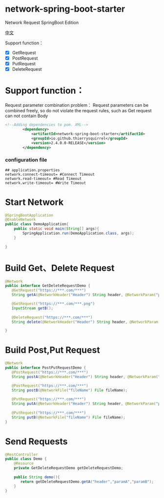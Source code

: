 # network-spring-boot-starter

Network Request   SpringBoot Edition

[中文](./README_zh_CN.md)

Support function：
- [x] GetRequest
- [x] PostRequest
- [x] PutRequest
- [x] DeleteRequest
# Support function：
 Request parameter combination problem：
 Request parameters can be combined freely, so do not violate the request rules, such as Get request can not contain Body
 
```xml
<!--Adding dependencies to pom. XML-->
        <dependency>
            <artifactId>network-spring-boot-starter</artifactId>
            <groupId>io.github.thierrysquirrel</groupId>
            <version>2.4.0.0-RELEASE</version>
        </dependency>
```  
 ### configuration file
 
 ```properties
 ## application.properties
network.connect-timeout= #Connect Timeout
network.read-timeout= #Read Timeout
network.write-timeout= #Write Timeout
 ```
 # Start Network
 ```java
 @SpringBootApplication
 @EnableNetwork
 public class DemoApplication{
     public static void main(String[] args){
         SpringApplication.run(DemoApplication.class, args);
     }
    
 }
 ```
 # Build Get、Delete Request
 
 ```java
 @Network
 public interface GetDeleteRequestDemo {
 	@GetRequest("https://***.com/***")
 	String getA(@NetworkHeader("Header") String header, @NetworkParam("paramA") String paramA, @NetworkParam("paramB") String paramB);
 
 	@GetRequest("https://***.com/***.png")
 	InputStream getB();
 	
 	@DeleteRequest("https://***.com/***")
    String delete(@NetworkHeader("Header") String header, @NetworkParam("paramA") String paramA, @NetworkParam("paramB") String paramB);
 
 }
 ```
 # Build Post,Put Request
 
 ```java
 @Network
 public interface PostPutRequestDemo {
 	@PostRequest("https://***.com/***")
 	String postA(@NetworkHeader("Header") String header, @NetworkParam("param") String paramA,@NetworkBody String body);
 
 	@PostRequest("https://***.com/***")
 	String postB(@NetworkFile("fileName") File fileName);
 	
 	@PutRequest("https://***.com/***")
    String putA(@NetworkHeader("Header") String header, @NetworkParam("param") String paramA,@NetworkBody String body);
     
 	@PutRequest("https://***.com/***")
    String putB(@NetworkFile("fileName") File fileName);
 }
 ```
 # Send Requests
   
 ```java
 @RestController
 public class Demo {
     @Resource
     private GetDeleteRequestDemo getDeleteRequestDemo;
     
     public String demo(){
     	return getDeleteRequestDemo.getA("header","paramA","paramB");
     }
 }
 ```
 

 
